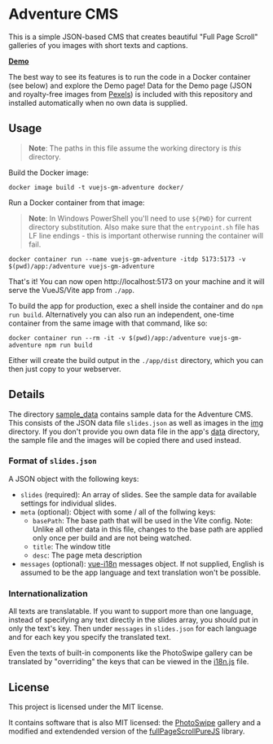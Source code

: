 # Adventure CMS

This is a simple JSON-based CMS that creates beautiful "Full Page Scroll" galleries of you images with short texts and captions.

**[Demo](https://tomladek.com/adventure/demo/)**

The best way to see its features is to run the code in a Docker container (see below) and explore the Demo page! Data for the Demo page (JSON and royalty-free images from [Pexels](https://www.pexels.com/)) is included with this repository and installed automatically when no own data is supplied.


## Usage

> **Note**: The paths in this file assume the working directory is *this* directory.

Build the Docker image:
```
docker image build -t vuejs-gm-adventure docker/
```


Run a Docker container from that image:

> **Note**: In Windows PowerShell you'll need to use `${PWD}` for current directory substitution. Also make sure that the `entrypoint.sh` file has LF line endings - this is important otherwise running the container will fail.

```
docker container run --name vuejs-gm-adventure -itdp 5173:5173 -v $(pwd)/app:/adventure vuejs-gm-adventure
```


That's it! You can now open http://localhost:5173 on your machine and it will serve the VueJS/Vite app from `./app`.

To build the app for production, exec a shell inside the container and do `npm run build`. Alternatively you can also run an independent, one-time container from the same image with that command, like so:

```
docker container run --rm -it -v $(pwd)/app:/adventure vuejs-gm-adventure npm run build
```

Either will create the build output in the `./app/dist` directory, which you can then just copy to your webserver.


## Details

The directory [sample_data](./app/sample_data/) contains sample data for the Adventure CMS. This consists of the JSON data file `slides.json` as well as images in the [img](./app/sample_data/img/) directory. If you don't provide you own data file in the app's [data](./app/src/assets/data/) directory, the sample file and the images will be copied there and used instead.

### Format of `slides.json`
A JSON object with the following keys:
* `slides` (required): An array of slides. See the sample data for available settings for individual slides.
* `meta` (optional): Object with some / all of the follwing keys:
    * `basePath`: The base path that will be used in the Vite config. Note: Unlike all other data in this file, changes to the base path are applied only once per build and are not being watched.
    * `title`: The window title
    * `desc`: The page meta description
* `messages` (optional): [vue-i18n](https://vue-i18n.intlify.dev/guide/essentials/syntax.html) messages object. If not supplied, English is assumed to be the app language and text translation won't be possible.

### Internationalization
All texts are translatable. If you want to support more than one language, instead of specifying any text directly in the slides array, you should put in only the text's key. Then under `messages` in `slides.json` for each language and for each key you specify the translated text.

Even the texts of built-in components like the PhotoSwipe gallery can be translated by "overriding" the keys that can be viewed in the [i18n.js](./app/src/i18n.js) file.


## License

This project is licensed under the MIT license.

It contains software that is also MIT licensed: the [PhotoSwipe](https://github.com/dimsemenov/PhotoSwipe) gallery and a modified and extendended version of the [fullPageScrollPureJS](https://github.com/amendoa/fullPageScrollPureJS) library.
